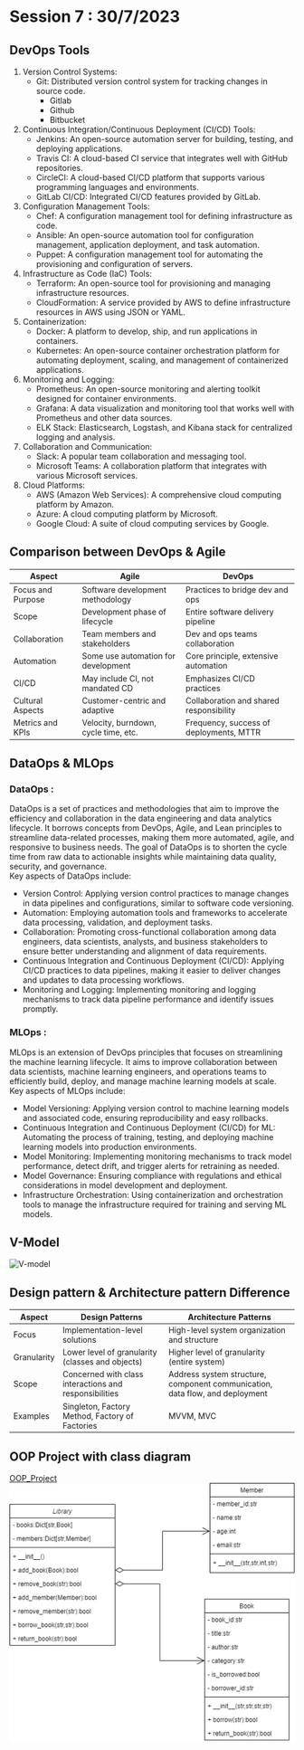 # Session 7 : 30/7/2023

## DevOps Tools

1. Version Control Systems:
    - Git: Distributed version control system for tracking changes in source code.
        - Gitlab
        - Github
        - Bitbucket
2. Continuous Integration/Continuous Deployment (CI/CD) Tools:
    - Jenkins: An open-source automation server for building, testing, and deploying applications.
    - Travis CI: A cloud-based CI service that integrates well with GitHub repositories.
    - CircleCI: A cloud-based CI/CD platform that supports various programming languages and environments.
    - GitLab CI/CD: Integrated CI/CD features provided by GitLab.
3. Configuration Management Tools:
    - Chef: A configuration management tool for defining infrastructure as code.
    - Ansible: An open-source automation tool for configuration management, application deployment, and task automation.
    - Puppet: A configuration management tool for automating the provisioning and configuration of servers.
4. Infrastructure as Code (IaC) Tools:
    - Terraform: An open-source tool for provisioning and managing infrastructure resources.
    - CloudFormation: A service provided by AWS to define infrastructure resources in AWS using JSON or YAML.
5. Containerization:
    - Docker: A platform to develop, ship, and run applications in containers.
    - Kubernetes: An open-source container orchestration platform for automating deployment, scaling, and management of containerized applications.
6. Monitoring and Logging:
    - Prometheus: An open-source monitoring and alerting toolkit designed for container environments.
    - Grafana: A data visualization and monitoring tool that works well with Prometheus and other data sources.
    - ELK Stack: Elasticsearch, Logstash, and Kibana stack for centralized logging and analysis.
7. Collaboration and Communication:
    - Slack: A popular team collaboration and messaging tool.
    - Microsoft Teams: A collaboration platform that integrates with various Microsoft services.
8. Cloud Platforms:
    - AWS (Amazon Web Services): A comprehensive cloud computing platform by Amazon.
    - Azure: A cloud computing platform by Microsoft.
    - Google Cloud: A suite of cloud computing services by Google.
## Comparison between DevOps & Agile
| Aspect                 | Agile                                | DevOps                                |
|------------------------|--------------------------------------|---------------------------------------|
| Focus and Purpose      | Software development methodology     | Practices to bridge dev and ops       |
| Scope                  | Development phase of lifecycle      | Entire software delivery pipeline    |
| Collaboration          | Team members and stakeholders       | Dev and ops teams collaboration      |
| Automation             | Some use automation for development  | Core principle, extensive automation  |
| CI/CD                  | May include CI, not mandated CD     | Emphasizes CI/CD practices            |
| Cultural Aspects       | Customer-centric and adaptive        | Collaboration and shared responsibility|
| Metrics and KPIs       | Velocity, burndown, cycle time, etc. | Frequency, success of deployments, MTTR|

## DataOps & MLOps
### DataOps :
DataOps is a set of practices and methodologies that aim to improve the efficiency and collaboration in the data engineering and data analytics lifecycle. It borrows concepts from DevOps, Agile, and Lean principles to streamline data-related processes, making them more automated, agile, and responsive to business needs. The goal of DataOps is to shorten the cycle time from raw data to actionable insights while maintaining data quality, security, and governance.\
Key aspects of DataOps include:
- Version Control: Applying version control practices to manage changes in data pipelines and configurations, similar to software code versioning.
- Automation: Employing automation tools and frameworks to accelerate data processing, validation, and deployment tasks.
- Collaboration: Promoting cross-functional collaboration among data engineers, data scientists, analysts, and business stakeholders to ensure better understanding and alignment of data requirements.
- Continuous Integration and Continuous Deployment (CI/CD): Applying CI/CD practices to data pipelines, making it easier to deliver changes and updates to data processing workflows.
- Monitoring and Logging: Implementing monitoring and logging mechanisms to track data pipeline performance and identify issues promptly.
### MLOps :
MLOps is an extension of DevOps principles that focuses on streamlining the machine learning lifecycle. It aims to improve collaboration between data scientists, machine learning engineers, and operations teams to efficiently build, deploy, and manage machine learning models at scale.\
Key aspects of MLOps include:
- Model Versioning: Applying version control to machine learning models and associated code, ensuring reproducibility and easy rollbacks.
- Continuous Integration and Continuous Deployment (CI/CD) for ML: Automating the process of training, testing, and deploying machine learning models into production environments.
- Model Monitoring: Implementing monitoring mechanisms to track model performance, detect drift, and trigger alerts for retraining as needed.
- Model Governance: Ensuring compliance with regulations and ethical considerations in model development and deployment.
- Infrastructure Orchestration: Using containerization and orchestration tools to manage the infrastructure required for training and serving ML models.

## V-Model

![V-model](https://mina329.github.io/sqa/images/v-model.png)

## Design pattern & Architecture pattern Difference

| Aspect                 | Design Patterns                                      | Architecture Patterns                              |
|------------------------|------------------------------------------------------|-----------------------------------------------------|
| Focus                  | Implementation-level solutions                      | High-level system organization and structure       |
| Granularity            | Lower level of granularity (classes and objects)    | Higher level of granularity (entire system)        |
| Scope                  | Concerned with class interactions and responsibilities | Address system structure, component communication, data flow, and deployment |
| Examples               | Singleton, Factory Method, Factory of Factories | MVVM, MVC |

## OOP Project with class diagram
[OOP_Project](https://github.com/Mina329/Instant-AI-Tasks/tree/main/Projects/OOP%20Project%20-%20Library%20Management%20System)\
![oop-project](https://github.com/Mina329/Instant-AI-Tasks/blob/main/Projects/OOP%20Project%20-%20Library%20Management%20System/library_management_system.png?raw=true)